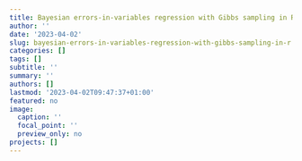```yaml
---
title: Bayesian errors-in-variables regression with Gibbs sampling in R
author: ''
date: '2023-04-02'
slug: bayesian-errors-in-variables-regression-with-gibbs-sampling-in-r
categories: []
tags: []
subtitle: ''
summary: ''
authors: []
lastmod: '2023-04-02T09:47:37+01:00'
featured: no
image:
  caption: ''
  focal_point: ''
  preview_only: no
projects: []
---
```


